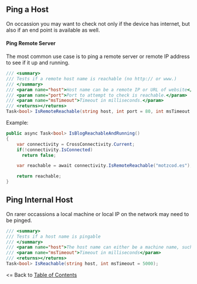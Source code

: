 ## Ping a Host

On occassion you may want to check not only if the device has internet, but also if an end point is available as well.


#### Ping Remote Server
The most common use case is to ping a remote server or remote IP address to see if it up and running.

```csharp
/// <summary>
/// Tests if a remote host name is reachable (no http:// or www.)
/// </summary>
/// <param name="host">Host name can be a remote IP or URL of website</param>
/// <param name="port">Port to attempt to check is reachable.</param>
/// <param name="msTimeout">Timeout in milliseconds.</param>
/// <returns></returns>
Task<bool> IsRemoteReachable(string host, int port = 80, int msTimeout = 5000);
```

Example:
```csharp
public async Task<bool> IsBlogReachableAndRunning()
{
    var connectivity = CrossConnectivity.Current;
    if(!connectivity.IsConnected)
      return false;

    var reachable = await connectivity.IsRemoteReachable("motzcod.es");

    return reachable;
}

```

## Ping Internal Host
On rarer occassions a local machine or local IP on the network may need to be pinged.

```csharp
/// <summary>
/// Tests if a host name is pingable
/// </summary>
/// <param name="host">The host name can either be a machine name, such as "java.sun.com", or a textual representation of its IP address (127.0.0.1)</param>
/// <param name="msTimeout">Timeout in milliseconds</param>
/// <returns></returns>
Task<bool> IsReachable(string host, int msTimeout = 5000);
```

<= Back to [Table of Contents](README.md)